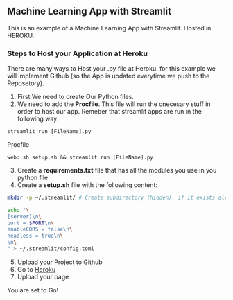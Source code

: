 ## Machine Learning App with Streamlit
This is an example of a Machine Learning App with Streamlit. Hosted in HEROKU.

### Steps to Host your Application at Heroku
There are many ways to Host your .py file at Heroku. for this example we will implement Github (so the App is updated everytime we push to the Reposetory).

1. First We need to create Our Python files.
2. We need to add the **Procfile**. This file  will run the cnecesary stuff in order to host our app. Remeber that streamlit apps are run in the following way: <br>
```python 
streamlit run [FileName].py
```
Procfile
```
web: sh setup.sh && streamlit run [FileName].py
```
3. Create a **requirements.txt** file that has all the modules you use in you python file
4. Create a **setup.sh** file with the following content:
```bash
mkdir -p ~/.streamlit/ # Create subdirectory (hidden), if it exists already do not raise up an error

echo "\
[server]\n\
port = $PORT\n\
enableCORS = false\n\
headless = true\n\
\n\
" > ~/.streamlit/config.toml
```
5. Upload your Project to Github
6. Go to [Heroku](https://id.heroku.com/login)
7. Upload your page

You are set to Go!

